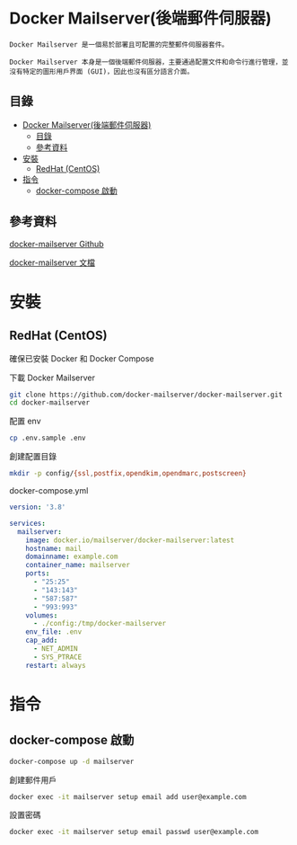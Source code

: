 # Docker Mailserver(後端郵件伺服器)

```
Docker Mailserver 是一個易於部署且可配置的完整郵件伺服器套件。

Docker Mailserver 本身是一個後端郵件伺服器，主要通過配置文件和命令行進行管理，並沒有特定的圖形用戶界面 (GUI)，因此也沒有區分語言介面。
```

## 目錄

- [Docker Mailserver(後端郵件伺服器)](#docker-mailserver後端郵件伺服器)
  - [目錄](#目錄)
  - [參考資料](#參考資料)
- [安裝](#安裝)
  - [RedHat (CentOS)](#redhat-centos)
- [指令](#指令)
  - [docker-compose 啟動](#docker-compose-啟動)

## 參考資料

[docker-mailserver Github](https://github.com/docker-mailserver/docker-mailserver)

[docker-mailserver 文檔](https://docker-mailserver.github.io/docker-mailserver/latest/)

# 安裝

## RedHat (CentOS)

確保已安裝 Docker 和 Docker Compose

下載 Docker Mailserver

```bash
git clone https://github.com/docker-mailserver/docker-mailserver.git
cd docker-mailserver
```

配置 env

```bash
cp .env.sample .env
```

創建配置目錄

```bash
mkdir -p config/{ssl,postfix,opendkim,opendmarc,postscreen}
```

docker-compose.yml

```yml
version: '3.8'

services:
  mailserver:
    image: docker.io/mailserver/docker-mailserver:latest
    hostname: mail
    domainname: example.com
    container_name: mailserver
    ports:
      - "25:25"
      - "143:143"
      - "587:587"
      - "993:993"
    volumes:
      - ./config:/tmp/docker-mailserver
    env_file: .env
    cap_add:
      - NET_ADMIN
      - SYS_PTRACE
    restart: always
```

# 指令

## docker-compose 啟動

```bash
docker-compose up -d mailserver
```

創建郵件用戶

```bash
docker exec -it mailserver setup email add user@example.com
```

設置密碼

```bash
docker exec -it mailserver setup email passwd user@example.com
```